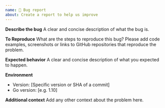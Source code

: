 ```yaml
---
name: 🐛 Bug report
about: Create a report to help us improve
---
```


**Describe the bug**
A clear and concise description of what the bug is.

**To Reproduce**
What are the steps to reproduce this bug? Please add code examples,
screenshots or links to GitHub repositories that reproduce the problem.

**Expected behavior**
A clear and concise description of what you expected to happen.

**Environment**
- Version: [Specific version or SHA of a commit]
- Go version: [e.g. 1.10]

**Additional context**
Add any other context about the problem here.
